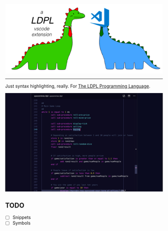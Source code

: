 ![A VSCode Extesnion for theh LDPL Program Language](dinos.JPEG)

-----

Just syntax highlighting, really. For [The LDPL Programming Language](https://ldpl.lartu.net/).

![Extension Screenshot](screenie.JPEG)

## TODO

- [ ] Snippets
- [ ] Symbols
